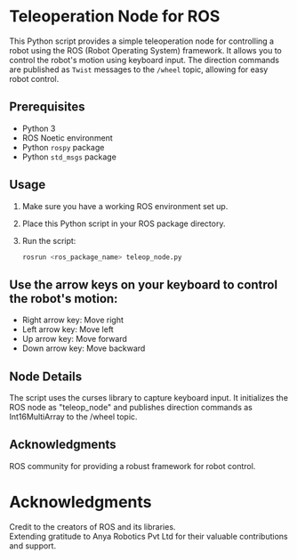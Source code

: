 # Teleoperation Node for ROS

This Python script provides a simple teleoperation node for controlling a robot using the ROS (Robot Operating System) framework. It allows you to control the robot's motion using keyboard input. The direction commands are published as `Twist` messages to the `/wheel` topic, allowing for easy robot control.

## Prerequisites

- Python 3
- ROS Noetic environment
- Python `rospy` package
- Python `std_msgs` package

## Usage

1. Make sure you have a working ROS environment set up.

2. Place this Python script in your ROS package directory.

3. Run the script:

   ```bash
   rosrun <ros_package_name> teleop_node.py
   ```

## Use the arrow keys on your keyboard to control the robot's motion:
- Right arrow key: Move right
- Left arrow key: Move left
- Up arrow key: Move forward
- Down arrow key: Move backward

## Node Details
The script uses the curses library to capture keyboard input.
It initializes the ROS node as "teleop_node" and publishes direction commands as Int16MultiArray to the /wheel topic.

## Acknowledgments
ROS community for providing a robust framework for robot control.

# Acknowledgments
Credit to the creators of ROS and its libraries.   
Extending gratitude to Anya Robotics Pvt Ltd for their valuable contributions and support.
